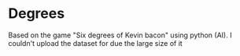 # Degrees
Based on the game "Six degrees of Kevin bacon" using python (AI).
I couldn't upload the dataset for due the large size of it
